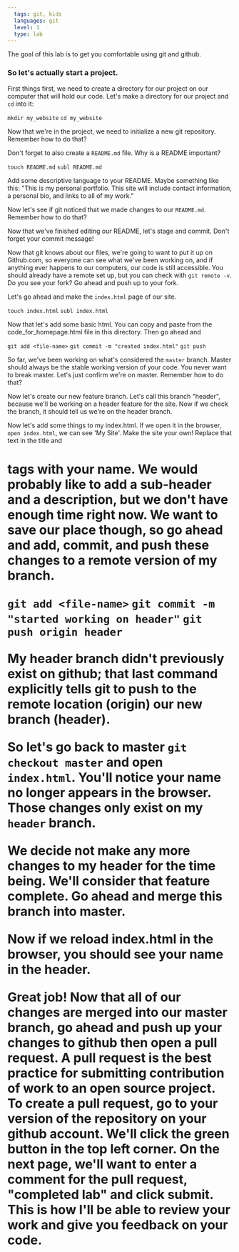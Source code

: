 ```yaml
---
  tags: git, kids 
  languages: git
  level: 1
  type: lab
---
```


The goal of this lab is to get you comfortable using git and github.

### So let's actually start a project.

First things first, we need to create a directory for our project on our computer that will hold our code. Let's make a directory for our project and `cd` into it:

`mkdir my_website`
`cd my_website`

Now that we're in the project, we need to initialize a new git repository. Remember how to do that?

Don't forget to also create a `README.md` file. Why is a README important?

`touch README.md`
`subl README.md` 

Add some descriptive language to your README. Maybe something like this: "This is my personal portfolio. This site will include contact information, a personal bio, and links to all of my work."

Now let's see if git noticed that we made changes to our `README.md`. Remember how to do that? 

Now that we've finished editing our README, let's stage and commit. Don't forget your commit message!

Now that git knows about our files, we're going to want to put it up on Github.com, so everyone can see what we've been working on, and if anything ever happens to our computers, our code is still accessible. You should already have a remote set up, but you can check with `git remote -v`. Do you see your fork? Go ahead and push up to your fork. 

Let's go ahead and make the `index.html` page of our site.

`touch index.html`
`subl index.html`

Now that let's add some basic html. You can copy and paste from the code_for_homepage.html file in this directory. Then go ahead and 

`git add <file-name>`
`git commit -m "created index.html"`
`git push`

So far, we've been working on what's considered the `master` branch. Master should always be the stable working version of your code. You never want to break master. Let's just confirm we're on master. Remember how to do that?

Now let's create our new feature branch. Let's call this branch "header", because we'll be working on a header feature for the site. Now if we check the branch, it should tell us we're on the header branch.

Now let's add some things to my index.html. If we open it in the browser, `open index.html`, we can see 'My Site'. Make the site your own! Replace that text in the title and <h1> tags with your name. We would probably like to add a sub-header and a description, but we don't have enough time right now. We want to save our place though, so go ahead and add, commit, and push these changes to a remote version of my branch.

`git add <file-name>`
`git commit -m "started working on header"`
`git push origin header`

My header branch didn't previously exist on github; that last command explicitly tells git to push to the remote location (origin) our new branch (header). 

So let's go back to master `git checkout master` and open `index.html`. You'll notice your name no longer appears in the browser. Those changes only exist on my `header` branch.

We decide not make any more changes to my header for the time being. We'll consider that feature complete. Go ahead and merge this branch into master.

Now if we reload index.html in the browser, you should see your name in the header.

Great job! Now that all of our changes are merged into our master branch, go ahead and push up your changes to github then open a pull request. A pull request is the best practice for submitting contribution of work to an open source project. To create a pull request, go to your version of the repository on your github account. We'll click the green button in the top left corner. On the next page, we'll want to enter a comment for the pull request, "completed lab" and click submit. This is how I'll be able to review your work and give you feedback on your code. 

